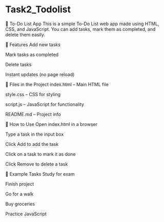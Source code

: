 # Task2_Todolist
📝 To-Do List App
This is a simple To-Do List web app made using HTML, CSS, and JavaScript.
You can add tasks, mark them as completed, and delete them easily.

🔧 Features
Add new tasks

Mark tasks as completed

Delete tasks

Instant updates (no page reload)

📂 Files in the Project
index.html – Main HTML file

style.css – CSS for styling

script.js – JavaScript for functionality

README.md – Project info

🚀 How to Use
Open index.html in a browser

Type a task in the input box

Click Add to add the task

Click on a task to mark it as done

Click Remove to delete a task

📌 Example Tasks
Study for exam

Finish project

Go for a walk

Buy groceries

Practice JavaScript


